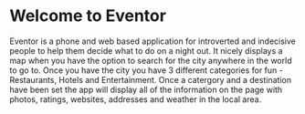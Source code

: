 # Welcome to Eventor

Eventor is a phone and web based application for introverted and indecisive people to help them decide what to do on a night out. It nicely displays a map when you have the option to search for the city anywhere in the world to go to. Once you have the city you have 3 different categories for fun - Restaurants, Hotels and Entertainment. Once a catergory and a destination have been set the app will display all of the information on the page with photos, ratings, websites, addresses and weather in the local area.

